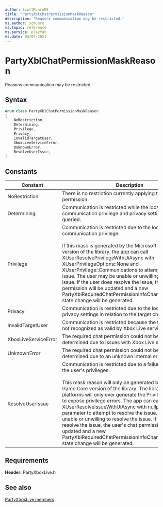 ```yaml
---
author: ScottMunroMS
title: "PartyXblChatPermissionMaskReason"
description: "Reasons communication may be restricted."
ms.author: scmunro
ms.topic: reference
ms.service: playfab
ms.date: 04/07/2021
---
```


# PartyXblChatPermissionMaskReason  

Reasons communication may be restricted.    

## Syntax  
  
```cpp
enum class PartyXblChatPermissionMaskReason    
{  
    NoRestriction,  
    Determining,  
    Privilege,  
    Privacy,  
    InvalidTargetUser,  
    XboxLiveServiceError,  
    UnknownError,  
    ResolveUserIssue,  
}  
```  
  
## Constants  
  
| Constant | Description |
| --- | --- |
| NoRestriction | There is no restriction currently applying to this chat permission. |  
| Determining | Communication is restricted while the local chat user's communication privilege and privacy settings are being queried. |  
| Privilege | Communication is restricted due to the local chat user's communication privilege.<br/><br/> If this mask is generated by the Microsoft Game Core version of the library, the app can call XUserResolvePrivilegeWithUiAsync with XUserPrivilegeOptions::None and XUserPrivilege::Communications to attempt to resolve the issue. The user may be unable or unwilling to resolve the issue. If the user does resolve the issue, the user's chat permission will be updated and a new PartyXblRequiredChatPermissionInfoChangedStateChange state change will be generated. |  
| Privacy | Communication is restricted due to the local chat user's privacy settings in relation to the target chat user. |  
| InvalidTargetUser | Communication is restricted because the target user was not recognized as valid by Xbox Live services. |  
| XboxLiveServiceError | The required chat permission could not be successfully determined due to issues with Xbox Live services. |  
| UnknownError | The required chat permission could not be successfully determined due to an unknown internal error. |  
| ResolveUserIssue | Communication is restricted due to a failure in retrieving the user's privileges.<br/><br/> This mask reason will only be generated by the Microsoft Game Core version of the library. The library on other platforms will only ever generate the Privilege mask reason to expose privilege errors. The app can call XUserResolveIssueWithUiAsync with nullptr for the URL parameter to attempt to resolve the issue. The user may be unable or unwilling to resolve the issue. If the user does resolve the issue, the user's chat permission will be updated and a new PartyXblRequiredChatPermissionInfoChangedStateChange state change will be generated. |  
  
  
## Requirements  
  
**Header:** PartyXboxLive.h
  
## See also  
[PartyXboxLive members](../partyxboxlive_members.md)  

  
  
